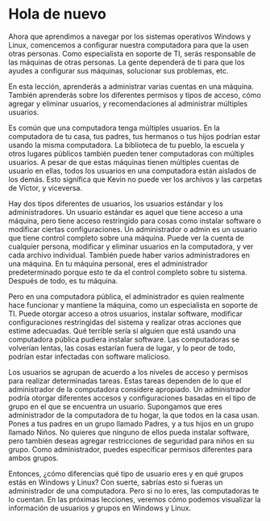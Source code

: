 # Hola de nuevo

Ahora que aprendimos a navegar por los sistemas operativos Windows y Linux, comencemos a configurar nuestra computadora para que la usen otras personas. Como especialista en soporte de TI, serás responsable de las máquinas de otras personas. La gente dependerá de ti para que los ayudes a configurar sus máquinas, solucionar sus problemas, etc.

En esta lección, aprenderás a administrar varias cuentas en una máquina. También aprenderás sobre los diferentes permisos y tipos de acceso, cómo agregar y eliminar usuarios, y recomendaciones al administrar múltiples usuarios.

Es común que una computadora tenga múltiples usuarios. En la computadora de tu casa, tus padres, tus hermanos o tus hijos podrían estar usando la misma computadora. La biblioteca de tu pueblo, la escuela y otros lugares públicos también pueden tener computadoras con múltiples usuarios. A pesar de que estas máquinas tienen múltiples cuentas de usuario en ellas, todos los usuarios en una computadora están aislados de los demás. Esto significa que Kevin no puede ver los archivos y las carpetas de Víctor, y viceversa.

Hay dos tipos diferentes de usuarios, los usuarios estándar y los administradores. Un usuario estándar es aquel que tiene acceso a una máquina, pero tiene acceso restringido para cosas como instalar software o modificar ciertas configuraciones. Un administrador o admin es un usuario que tiene control completo sobre una máquina. Puede ver la cuenta de cualquier persona, modificar y eliminar usuarios en la computadora, y ver cada archivo individual. También puede haber varios administradores en una máquina. En tu máquina personal, eres el administrador predeterminado porque esto te da el control completo sobre tu sistema. Después de todo, es tu máquina.

Pero en una computadora pública, el administrador es quien realmente hace funcionar y mantiene la máquina, como un especialista en soporte de TI. Puede otorgar acceso a otros usuarios, instalar software, modificar configuraciones restringidas del sistema y realizar otras acciones que estime adecuadas. Qué terrible sería si alguien que está usando una computadora pública pudiera instalar software. Las computadoras se volverían lentas, las cosas estarían fuera de lugar, y lo peor de todo, podrían estar infectadas con software malicioso.

Los usuarios se agrupan de acuerdo a los niveles de acceso y permisos para realizar determinadas tareas. Estas tareas dependen de lo que el administrador de la computadora considere apropiado. Un administrador podría otorgar diferentes accesos y configuraciones basadas en el tipo de grupo en el que se encuentra un usuario. Supongamos que eres administrador de la computadora de tu hogar, la que todos en la casa usan. Pones a tus padres en un grupo llamado Padres, y a tus hijos en un grupo llamado Niños. No quieres que ninguno de ellos pueda instalar software, pero también deseas agregar restricciones de seguridad para niños en su grupo. Como administrador, puedes especificar permisos diferentes para ambos grupos.

Entonces, ¿cómo diferencias qué tipo de usuario eres y en qué grupos estás en Windows y Linux? Con suerte, sabrías esto si fueras un administrador de una computadora. Pero si no lo eres, las computadoras te lo cuentan. En las próximas lecciones, veremos cómo podemos visualizar la información de usuarios y grupos en Windows y Linux.
